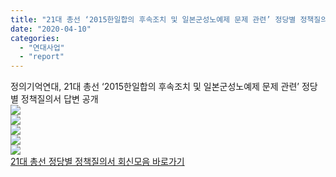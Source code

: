 ```yaml
---
title: "21대 총선 ‘2015한일합의 후속조치 및 일본군성노예제 문제 관련’ 정당별 정책질의서 답변 공개"
date: "2020-04-10"
categories: 
  - "연대사업"
  - "report"
---
```


정의기억연대, 21대 총선 ‘2015한일합의 후속조치 및 일본군성노예제 문제 관련’ 정당별 정책질의서 답변 공개  
![](https://r2.womenandwar.net/2020/04/카드뉴스-01.jpg)  
![](https://r2.womenandwar.net/2020/04/카드뉴스-02.jpg)  
![](https://r2.womenandwar.net/2020/04/카드뉴스-03.jpg)  
![](https://r2.womenandwar.net/2020/04/카드뉴스-04.jpg)  
![](https://r2.womenandwar.net/2020/04/카드뉴스-05.jpg)  
[21대 총선 정당별 정책질의서 회신모음 바로가기](http://womenandwar.net/kr/notice/?uid=668&mod=document&pageid=1)
